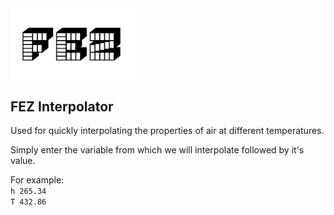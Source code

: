 
<img src="FEZ.PNG" alt="drawing" width="200"/>    
                
## FEZ Interpolator

Used for quickly interpolating the properties of air at different temperatures.  

Simply enter the variable from which we will interpolate followed by it's value.  
  
For example:  
```h 265.34```  
```T 432.86```
